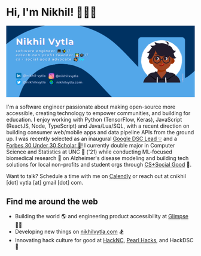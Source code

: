 # Hi, I'm Nikhil! 👦🏽‍💻

<img src="https://raw.githubusercontent.com/nikhil-vytla/nikhil-vytla/master/nikhil-vytla-gh-cover.png" alt="banner that says Nikhil Vytla - software engineer, 
edtech non-profit founder, and cs + social good advocate - alongside a cartoon illustration of Nikhil">

I'm a software engineer passionate about making open-source more accessible, creating technology to empower communities, and building for education. I enjoy working with Python (TensorFlow, Keras), JavaScript (ReactJS, Node, TypeScript) and Java/Lua/SQL, with a recent direction on building consumer web/mobile apps and data pipeline APIs from the ground up. I was recently selected as an inaugural <a href="https://developers.google.com/community/dsc">Google DSC Lead 💡</a> and a <a href="https://live.forbes.com/under30/">Forbes 30 Under 30 Scholar 🌟</a>! I currently double major in Computer Science and Statistics at UNC 🐏 ('21) while conducting ML-focused biomedical research 🧪 on Alzheimer's disease modeling and building tech solutions for local non-profits and student orgs through <a href="https://cssgunc.org/">CS+Social Good</a> 🦄. 

Want to talk? Schedule a time with me on <a href="https://calendly.com/nikhil-vytla/chat-with-me">Calendly</a> or reach out at cnikhil [dot] vytla [at] gmail [dot] com.

## Find me around the web <a href="https://github.com/sponsors/nikhil-vytla"></a>
- Building the world 🌎 and engineering product accessibility at <a href="https://www.joinglimpse.com/">Glimpse</a> 🐕‍🦺
- Developing new things on <a href="https://nikhilvytla.com">nikhilvytla.com</a> 🏂
- Innovating hack culture for good at <a href="https://www.nikhilvytla.com">HackNC</a>, <a href="https://pearlhacks.com/">Pearl Hacks</a>, and HackDSC 🦙
